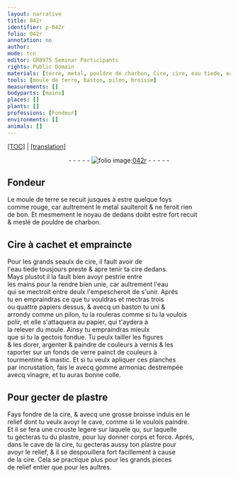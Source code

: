 ```yaml
---
layout: narrative
title: 042r
identifier: p-042r
folio: 042r
annotation: no
author:
mode: tcn
editor: GR8975 Seminar Participants
rights: Public Domain
materials: [terre, metal, pouldre de charbon, Cire, cire, eau tiede, eau, papiers, papier, argenter, couleurs à vernis, verre, couleurs à tourmentine & mastic, gomme armoniac, vinagre, colle, plastre]
tools: [moule de terre, baston, pilon, broisse]
measurements: []
bodyparts: [mains]
places: []
plants: []
professions: [Fondeur]
environments: []
animals: []
---
```


<p><a href="{{ site.baseurl }}/normalized/">[TOC]</a> | <a href="{{ site.baseurl }}/texts/p-042r_tl/" target="_blank">[translation]</a></p><div class="folio" align="center">- - - - - <a href="http://gallica.bnf.fr/ark:/12148/btv1b10500001g/f89.image" target="_blank"><img src="https://cu-mkp.github.io/2017-workshop-edition/assets/photo-icon.png" alt="folio image: " style="display:inline-block; margin-bottom:-3px;"/>042r</a> - - - - - </div>  
  

## <span class="pro">Fondeur</span>

 
Le <span class="tl">moule de <span class="m">terre</span></span> se recuit jusques à estre quelque foys<br/> co<span class="exp">mm</span>e rouge, car aultrem<span class="exp">ent</span> le <span class="m">metal</span> saulteroit & ne feroit rien<br/> de bon. Et mesmem<span class="exp">ent</span> le noyau de dedans doibt estre fort recuit<br/> & meslé de <span class="m">pouldre de charbon</span>.
 
 
  

## <span class="m">Cire</span> à cachet et empraincte

 
Pour les grands seaulx de <span class="m">cire</span>, il fault avoir de<br/> l'<span class="m">eau tiede</span> tousjours preste & <span class="del">apre</span> tenir ta <span class="m">cire</span> dedans.<br/> Mays plustot il la fault bien avoyr pestrie entre<br/> les <span class="bp">mains</span> pour la rendre bien unie, car aultrem<span class="exp">ent</span> l'<span class="m">eau</span><br/> qui se mectroit entre deulx l'empescheroit de s'unir. Aprés<br/> tu en empraindras ce que tu vouldras et mectras trois<br/> ou quattre <span class="m">papiers</span> dessus, & avecq un <span class="tl">baston</span> <span class="del">tu</span> uni &<br/> arrondy comme un <span class="tl">pilon</span>, tu la rouleras co<span class="exp">mm</span>e si tu la voulois<br/> polir, et elle s'attaquera au <span class="m">papier</span>, qui t'aydera à<br/> la relever du moule. Ainsy tu empraindras mieulx<br/> que si tu la gectois fondue. Tu peulx tailler les figures<br/> & les dorer, <span class="m">argenter</span> & paindre de <span class="m">couleurs à vernis</span> & les<br/> raporter sur un fonds de <span class="m">verre</span> painct de <span class="m">couleurs à<br/> tourmentine & mastic</span>. Et si tu veulx apliquer ces planches<br/> par incrustation, fais le avecq <span class="m">gomme armoniac</span> destrempée<br/> avecq <span class="m">vinagre</span>, et tu auras bonne <span class="m">colle</span>.
 
 
  

## Pour gecter de <span class="m">plastre</span>

 
Fays fondre de la <span class="m">cire</span>, & avecq une grosse <span class="tl">broisse</span> induis en le<br/> relief dont tu veulx avoyr le cave, comme si le voulois paindre.<br/> Et il se fera une crouste legere <span class="del">sur laquele qu</span>, sur laquelle<br/> tu gecteras <span class="del">tu</span> du <span class="m">plastre</span>, pour luy donner corps et force. Aprés,<br/> dans le cave de la <span class="m">cire</span>, tu gecteras aussy ton <span class="m">plastre</span> pour<br/> avoyr le relief, & il se despouillera fort facillem<span class="exp">ent</span> à cause<br/> de la <span class="m">cire</span>. Cela se practique plus pour les grands pieces<br/> de relief entier que pour les aultres.
 
